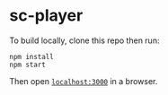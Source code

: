 # sc-player

To build locally, clone this repo then run:

```
npm install
npm start
```

Then open [`localhost:3000`](http://localhost:3000) in a browser.
